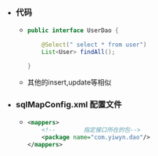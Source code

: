 - ### 代码

  - ```java
    public interface UserDao {
    
        @Select(" select * from user")
        List<User> findAll();
    
    }
    ```

  - 其他的insert,update等相似

  

- ### sqlMapConfig.xml 配置文件

  - ```xml
    <mappers>
        <!--        指定接口所在的包-->
        <package name="com.yiwyn.dao"/>
    </mappers>
    ```

##### 



